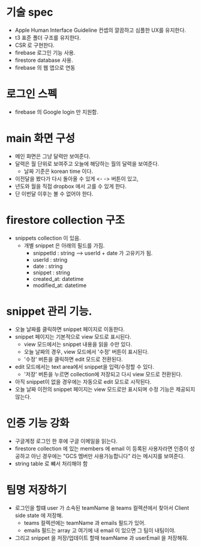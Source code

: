 # 기술 spec

- Apple Human Interface Guideline 컨셉의 깔끔하고 심플한 UX를 유지한다.
- t3 표준 폴더 구조를 유지한다.
- CSR 로 구현한다.
- firebase 로그인 기능 사용.
- firestore database 사용.
- firebase 의 웹 앱으로 연동

# 로그인 스펙

- firebase 의 Google login 만 지원함.

# main 화면 구성

- 메인 화면은 그냥 달력만 보여준다.
- 달력은 월 단위로 보여주고 오늘에 해당하는 월의 달력을 보여준다.
  - 날짜 기준은 korean time 이다.
- 이전달을 봤다가 다시 돌아올 수 있게 <- -> 버튼이 있고,
- 년도와 월을 직접 dropbox 에서 고를 수 있게 한다.
- 단 이번달 이후는 볼 수 없어야 한다.

# firestore collection 구조

- snippets collection 이 있음.
  - 개별 snippet 은 아래의 필드를 가짐.
    - snippetId : string --> userId + date 가 고유키가 됨.
    - userId : string
    - date : string
    - snippet : string
    - created_at: datetime
    - modified_at: datetime

# snippet 관리 기능.

- 오늘 날짜를 클릭하면 snippet 페이지로 이동한다.
- snippet 페이지는 기본적으로 view 모드로 표시된다.
  - view 모드에서는 snippet 내용을 읽을 수만 있다.
  - 오늘 날짜의 경우, view 모드에서 '수정' 버튼이 표시된다.
  - '수정' 버튼을 클릭하면 edit 모드로 전환된다.
- edit 모드에서는 text area에서 snippet을 입력/수정할 수 있다.
  - '저장' 버튼을 누르면 collection에 저장되고 다시 view 모드로 전환된다.
- 아직 snippet이 없을 경우에는 자동으로 edit 모드로 시작된다.
- 오늘 날짜 이전의 snippet 페이지는 view 모드로만 표시되며 수정 기능은 제공되지 않는다.

# 인증 기능 강화

- 구글계정 로그인 한 후에 구글 이메일을 읽는다.
- firestore collection 에 있는 members 에 email 이 등록된 사용자라면 인증이 성공하고 아닌 경우에는 "GCS 멤버만 사용가능합니다" 라는 메시지를 보여준다.
- string table 로 뺴서 처리해야 함

# 팀명 저장하기

- 로그인을 할떄 user 가 소속된 teamName 을 teams 컬렉션에서 찾아서 Client side state 에 저장해.
  - teams 컬렉션에는 teamName 과 emails 필드가 있어.
  - emails 필드는 array 고 여기에 내 email 이 있으면 그 팀이 내팀이야.
- 그리고 snippet 을 저장/업데이트 할때 teamName 과 userEmail 을 저장해줘.
